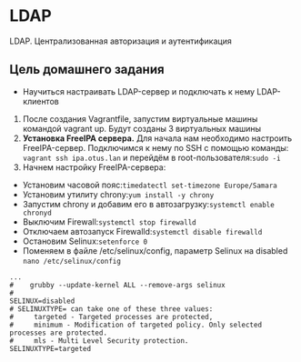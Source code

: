 # LDAP
LDAP. Централизованная авторизация и аутентификация 
## Цель домашнего задания
* Научиться настраивать LDAP-сервер и подключать к нему LDAP-клиентов
1. После создания Vagrantfile, запустим виртуальные машины командой vagrant up. Будут созданы 3 виртуальных машины
2. **Установка FreeIPA сервера.** Для начала нам необходимо настроить FreeIPA-сервер. Подключимся к нему по SSH с помощью команды: ``` vagrant ssh ipa.otus.lan ``` и перейдём в root-пользователя:``` sudo -i ``` 
3. Начнем настройку FreeIPA-сервера:
* Установим часовой пояс:``` timedatectl set-timezone Europe/Samara ```
* Установим утилиту chrony:``` yum install -y chrony ```
* Запустим chrony и добавим его в автозагрузку:``` systemctl enable chronyd ```
* Выключим Firewall:``` systemctl stop firewalld ```
* Отключаем автозапуск Firewalld:``` systemctl disable firewalld ```
* Остановим Selinux:``` setenforce 0 ```
* Поменяем в файле /etc/selinux/config, параметр Selinux на disabled ``` nano /etc/selinux/config ```
```
...
#    grubby --update-kernel ALL --remove-args selinux
#
SELINUX=disabled
# SELINUXTYPE= can take one of these three values:
#     targeted - Targeted processes are protected,
#     minimum - Modification of targeted policy. Only selected processes are protected.
#     mls - Multi Level Security protection.
SELINUXTYPE=targeted
``` 

